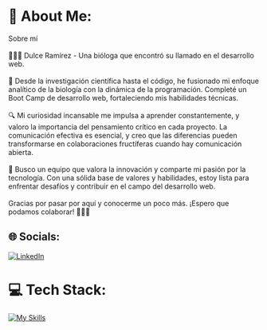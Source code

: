 # 💫 About Me:
Sobre mí<br><br>👩🏻‍💻 Dulce Ramírez - Una bióloga que encontró su llamado en el desarrollo web.<br><br>🌱 Desde la investigación científica hasta el código, he fusionado mi enfoque analítico de la biología con la dinámica de la programación. Completé un Boot Camp de desarrollo web, fortaleciendo mis habilidades técnicas.<br><br>🔍 Mi curiosidad incansable me impulsa a aprender constantemente, y valoro la importancia del pensamiento crítico en cada proyecto. La comunicación efectiva es esencial, y creo que las diferencias pueden transformarse en colaboraciones fructíferas cuando hay comunicación abierta.<br><br>🚀 Busco un equipo que valora la innovación y comparte mi pasión por la tecnología. Con una sólida base de valores y habilidades, estoy lista para enfrentar desafíos y contribuir en el campo del desarrollo web.<br><br>Gracias por pasar por aquí y conocerme un poco más. ¡Espero que podamos colaborar! 🙌🏼✨


## 🌐 Socials:
[![LinkedIn](https://img.shields.io/badge/LinkedIn-%230077B5.svg?logo=linkedin&logoColor=white)](https://www.linkedin.com/in/dulce-ramirez-rendon) 

# 💻 Tech Stack:
[![My Skills](https://skillicons.dev/icons?i=js,html,css,figma,firebase,git,github,jest,nodejs,py,react,vite,vscode)](https://skillicons.dev)

